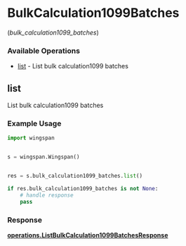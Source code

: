 # BulkCalculation1099Batches
(*bulk_calculation1099_batches*)

### Available Operations

* [list](#list) - List bulk calculation1099 batches

## list

List bulk calculation1099 batches

### Example Usage

```python
import wingspan


s = wingspan.Wingspan()


res = s.bulk_calculation1099_batches.list()

if res.bulk_calculation1099_batches is not None:
    # handle response
    pass
```


### Response

**[operations.ListBulkCalculation1099BatchesResponse](../../models/operations/listbulkcalculation1099batchesresponse.md)**

